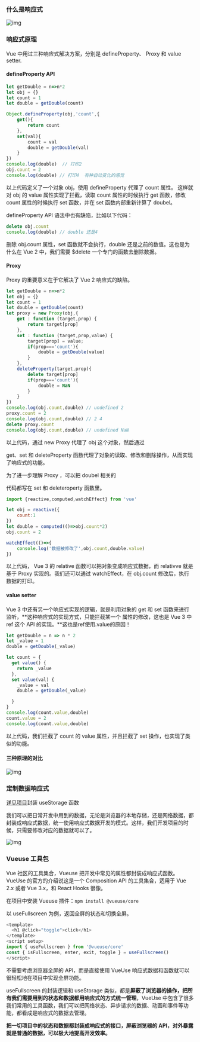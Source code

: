 ### 什么是响应式

![img](https://static001.geekbang.org/resource/image/5c/97/5c9a7aa3468f19b7edf067b7b252ea97.jpg?wh=1090x970)

### 响应式原理

Vue 中用过三种响应式解决方案，分别是  defineProperty、 Proxy 和 value setter.

#### defineProperty API

```js
let getDouble = n=>n*2
let obj = {}
let count = 1
let double = getDouble(count)

Object.defineProperty(obj,'count',{
    get(){
        return count
    },
    set(val){
        count = val
        double = getDouble(val)
    }
})
console.log(double)  // 打印2
obj.count = 2
console.log(double) // 打印4  有种自动变化的感觉
```

以上代码定义了一个对象 obj，使用 defineProperty 代理了 count 属性。 这样就对 obj 的 value 属性实现了拦截，读取 count 属性的时候执行 get 函数，修改 count 属性的时候执行 set 函数，并在 set 函数内部重新计算了 doubel。

defineProperty API 语法中也有缺陷，比如以下代码：

```js
delete obj.count
console.log(double) // double 还是4
```

删除 obj.count 属性，set 函数就不会执行，double 还是之前的数值。这也是为什么在 Vue 2 中，我们需要 $delete 一个专门的函数去删除数据。

#### Proxy

Proxy 的重要意义在于它解决了 Vue 2 响应式的缺陷。

```js
let getDouble = n=>n*2
let obj = {}
let count = 1
let double = getDouble(count)
let proxy = new Proxy(obj,{
    get : function (target,prop) {
        return target[prop]
    },
    set : function (target,prop,value) {
        target[prop] = value;
        if(prop==='count'){
            double = getDouble(value)
        }
    },
    deleteProperty(target,prop){
        delete target[prop]
        if(prop==='count'){
            double = NaN
        }
    }
})
console.log(obj.count,double) // undefined 2
proxy.count = 2
console.log(obj.count,double) // 2 4
delete proxy.count
console.log(obj.count,double) // undefined NaN
```

以上代码，通过 new Proxy 代理了 obj 这个对象，然后通过

 get、set 和 deleteProperty 函数代理了对象的读取、修改和删除操作，从而实现了响应式的功能。

为了进一步理解 Proxy ，可以把 doubel 相关的

代码都写在 set 和 deleteroperty 函数里。

```js
import {reactive,computed,watchEffect} from 'vue'

let obj = reactive({
    count:1
})
let double = computed(()=>obj.count*2)
obj.count = 2

watchEffect(()=>{
    console.log('数据被修改了',obj.count,double.value)
})
```

 以上代码， Vue 3 的 relative 函数可以把对象变成响应式数据，而 relativve 就是基于 Proxy 实现的。我们还可以通过 watchEffect，在 obj.count 修改后，执行数据的打印。

#### value setter

Vue 3 中还有另一个响应式实现的逻辑，就是利用对象的 get 和 set 函数来进行监听，**这种响应式的实现方式，只能拦截某一个 属性的修改，这也是 Vue 3 中 ref 这个 API 的实现。**这也是ref使用.value的原因！

```js
let getDouble = n => n * 2
let _value = 1
double = getDouble(_value)

let count = {
  get value() {
    return _value
  },
  set value(val) {
    _value = val
    double = getDouble(_value)

  }
}
console.log(count.value,double)
count.value = 2
console.log(count.value,double)
```

以上代码，我们拦截了 count 的 value 属性，并且拦截了 set 操作，也实现了类似的功能。

#### 三种原理的对比

![img](https://static001.geekbang.org/resource/image/b5/11/b5344de85923a2ba8bea60283b491711.png?wh=1336x650)

### 定制数据响应式

[详见项目](https://github.com/KurjaScript/geek-admain/tree/10809feafb80a8cb40c3c4a2091253b2010a5b56)封装 useStorage 函数

我们可以把日常开发中用到的数据，无论是浏览器的本地存储，还是网络数据，都封装成响应式数据，统一使用响应式数据开发的模式。这样，我们开发项目的时候，只需要修改对应的数据就可以了。

![img](https://static001.geekbang.org/resource/image/5a/0e/5a5yy5dc6f6b25f1c1ff8f3a434cd10e.jpg?wh=2316x1829)

### Vueuse 工具包

Vue 社区的工具集合，Vueuse 把开发中常见的属性都封装成响应式函数。VueUse 的官方的介绍说这是一个 Composition API 的工具集合，适用于 Vue 2.x 或者 Vue 3.x，和 React Hooks 很像。

在项目中安装 Vueuse 插件：`npm install @vueuse/core`

以 useFullscreen 为例，返回全屏的状态和切换全屏。

```js
<template>
  <h1 @click="toggle">click</h1>
</template>
<script setup>
import { useFullscreen } from '@vueuse/core'
const { isFullscreen, enter, exit, toggle } = useFullscreen()
</script>
```

不需要考虑浏览器全屏的 API，而是直接使用 VueUse 响应式数据和函数就可以很轻松地在项目中实现全屏功能。

useFullscreen 的封装逻辑和 useStorage 类似，都是**屏蔽了浏览器的操作，把所有我们需要用到的状态和数据都用响应式的方式统一管理**，VueUse 中包含了很多我们常用的工具函数，我们可以把网络状态、异步请求的数据、动画和事件等功能，都看成是响应式的数据去管理。

**把一切项目中的状态和数据都封装成响应式的接口，屏蔽浏览器的 API，对外暴露就是普通的数据，可以极大地提高开发效率。**
